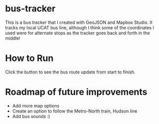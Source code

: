 # bus-tracker

This is a bus tracker that I created with GeoJSON and Mapbox Studio. It tracks my local UCAT bus line, although I think some of the coordinates I used were for alternate stops as the tracker goes back and forth in the middle! 

# How to Run

Click the button to see the bus route update from start to finish.

# Roadmap of future improvements

* Add more map options
* Create an option to follow the Metro-North train, Hudson line
* Add bus sounds :)
